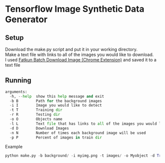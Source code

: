 # Tensorflow Image Synthetic Data Generator
## Setup
Download the make.py script and put it in your working directory.
<br/>Make a text file with links to all of the images you would like to download.
<br/>I used [Fatkun Batch Download Image (Chrome Extension)](https://chrome.google.com/webstore/detail/fatkun-batch-download-ima/nnjjahlikiabnchcpehcpkdeckfgnohf) and saved it to a text file
## Running
``` python
arguments:
  -h, --help  show this help message and exit
  -b B        Path for the background images
  -i I        Image you would like to detect
  -t T        Training dir
  -r R        Testing dir
  -o O        Objects name
  -l L        Text file that has links to all of the images you would like to download
  -d D        Download Images
  -n N        Number of times each background image will be used
  -p P        Percent of images in train dir
```
Example
``` python
python make.py -b background/ -i myimg.png -t images/ -o Myobject -d True -l link.txt
```